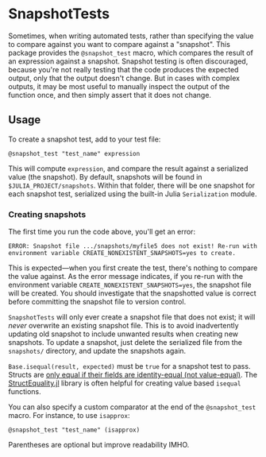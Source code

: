 # SnapshotTests

Sometimes, when writing automated tests, rather than specifying the value to compare against you want to compare against a "snapshot". This package provides the `@snapshot_test` macro, which compares the result of an expression against a snapshot. Snapshot testing is often discouraged, because you're not really testing that the code produces the expected output, only that the output doesn't change. But in cases with complex outputs, it may be most useful to manually inspect the output of the function once, and then simply assert that it does not change.

## Usage

To create a snapshot test, add to your test file:

```{julia}
@snapshot_test "test_name" expression
```

This will compute `expression`, and compare the result against a serialized value (the snapshot). By default, snapshots will be found in `$JULIA_PROJECT/snapshots`. Within that folder, there will be one snapshot for each snapshot test, serialized using the built-in Julia `Serialization` module.

### Creating snapshots

The first time you run the code above, you'll get an error:

```
ERROR: Snapshot file .../snapshots/myfile5 does not exist! Re-run with environment variable CREATE_NONEXISTENT_SNAPSHOTS=yes to create.
```

This is expected—when you first create the test, there's nothing to compare the value against. As the error message indicates, if you re-run with the environment variable `CREATE_NONEXISTENT_SNAPSHOTS=yes`, the snapshot file will be created. You should investigate that the snapshotted value is correct before committing the snapshot file to version control.

`SnapshotTests` will only ever create a snapshot file that does not exist; it will _never_ overwrite an existing snapshot file. This is to avoid inadvertently updating old snapshot to include unwanted results when creating new snapshots. To update a snapshot, just delete the serialized file from the `snapshots/` directory, and update the snapshots again.

`Base.isequal(result, expected)` must be `true` for a snapshot test to pass. Structs are [only equal if their fields are identity-equal (not value-equal)](https://discourse.julialang.org/t/surprising-struct-equality-test/4890). The [StructEquality.jl](https://github.com/jolin-io/StructEquality.jl) library is often helpful for creating value based `isequal` functions.

You can also specify a custom comparator at the end of the `@snapshot_test` macro. For instance, to use `isapprox`:

```{julia}
@snapshot_test "test_name" (isapprox)
```

Parentheses are optional but improve readability IMHO.
